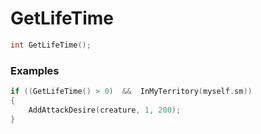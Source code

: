 # GetLifeTime

```cpp - C++
int GetLifeTime();
```

### Examples
```cpp - C++
if ((GetLifeTime() > 0)  &&  InMyTerritory(myself.sm)) 
{
	AddAttackDesire(creature, 1, 200);
}
```
